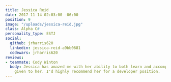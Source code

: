 ```yaml
---
title: Jessica Reid
date: 2017-11-14 02:03:00 -06:00
position: 9
image: "/uploads/jessica-reid.jpg"
class: Alpha C#
personality_type: ESTJ
social:
  github: jrharris620
  linkedin: jessica-reid-a9bb0681
  codewars: jrharris620
reviews:
- teammate: Cody Winton
  body: Jessica has amazed me with her ability to both learn and accomplish any task
    given to her. I'd highly recommend her for a developer position.
---
```


